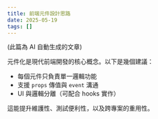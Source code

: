 ```yaml
---
title: 前端元件設計思路
date: 2025-05-19
tags: []
---
```


(此篇為 AI 自動生成的文章)

元件化是現代前端開發的核心概念。以下是幾個建議：

- 每個元件只負責單一邏輯功能
- 支援 `props` 傳值與 `event` 溝通
- UI 與邏輯分離（可配合 hooks 實作）

這能提升維護性、測試便利性，以及跨專案的重用性。

